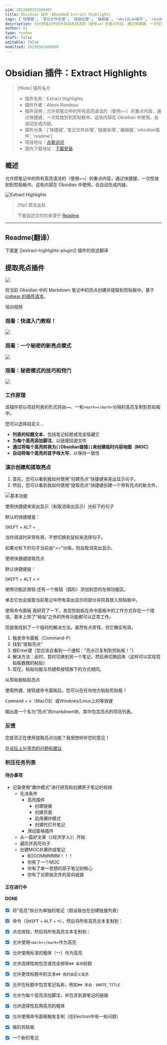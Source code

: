```yaml
---
uid: 2023080322180401
title: Obsidian 插件：【Readme】Extract Highlights
tags: ['快捷键', '笔记文件处理', '链接处理', '编辑器', 'obsidian插件', 'readme']
description: 允许把笔记中的所有高亮语法的（使用==）的重点内容，通过快捷键，一次性放到到剪贴板中。这些内容在 Obsidian 中使用，会自动生成内链。
author: AI
type: readme
draft: false
editable: false
modified: 20230101000000
---
```


# Obsidian 插件：Extract Highlights

> [!Note] 插件名片
> - 插件名称：Extract Highlights
> - 插件作者：Alexis Rondeau
> - 插件说明：允许把笔记中的所有高亮语法的（使用==）的重点内容，通过快捷键，一次性放到到剪贴板中。这些内容在 Obsidian 中使用，会自动生成内链。
> - 插件分类：['快捷键', '笔记文件处理', '链接处理', '编辑器', 'obsidian插件', 'readme']
> - 项目地址：[点我访问](https://github.com/akaalias/extract-highlights-plugin)
> - 国内下载地址：[下载安装](https://pkmer.cn/products/plugin/pluginMarket/?extract-highlights-plugin)

## 概述

允许把笔记中的所有高亮语法的（使用==）的重点内容，通过快捷键，一次性放到到剪贴板中。这些内容在 Obsidian 中使用，会自动生成内链。

![Extract Highlights](https://cdn.pkmer.cn/covers/extract-highlights-plugin.PNG!pkmer)

> [!tip] 原文出处
> 
>下面自述文件的来源于 [Readme](https://ghproxy.net/https://raw.githubusercontent.com/akaalias/extract-highlights-plugin/master/README.md)
> 

---

## Readme(翻译）

下面是 [[extract-highlights-plugin]] 插件的自述翻译


## 提取亮点插件
![](https://github.com/akaalias/extract-highlights-plugin/workflows/Node.js%20CI/badge.svg)

将当前 Obsidian 中的 Markdown 笔记中的亮点创建并提取到剪贴板中。基于 [icebear 的插件请求](https://forum.obsidian.md/t/extract-highlights-from-note/7867)。

培训视频

### 观看：快速入门教程！

[![](https://github.com/akaalias/extract-highlights-plugin/blob/master/adhoc.png?raw=true)](https://youtu.be/KWdEatdD2bo)

### 观看：一个秘密的新亮点模式

[![](https://github.com/akaalias/extract-highlights-plugin/blob/master/secret.png?raw=true)](https://youtu.be/5kkcqAn6joU)

### 观看：秘密模式的技巧和窍门

[![](https://github.com/akaalias/extract-highlights-plugin/blob/master/secrettips.png?raw=true)](https://youtu.be/n3YW5bmnETg)

### 工作原理
该插件将以项目列表的形式将由`==`、`**`和`<mark></mark>`分隔的高亮复制到剪贴板中。

您可以选择自定义...

* **列表的标题文本**，包括笔记标题或完全隐藏它
* **为每个高亮添加脚注**，以链接回源文件
* **通过将每个高亮转换为`[[`Obsidian链接`]]`来创建临时内容地图（MOC）**
* **自动将每个高亮的首字母大写**，以保持一致性

### 演示创建和提取亮点

1. 首先，您可以看到我如何使用“创建亮点”快捷键来突出显示句子。
2. 然后，您可以看到我如何使用“提取亮点”快捷键创建一个带有亮点的新文件。

![基本功能](https://github.com/akaalias/extract-highlights-plugin/blob/master/highlight.gif?raw=true)

使用快捷键来突出显示（和取消突出显示）光标下的句子

默认的快捷键是：

<kbd>SHIFT</kbd> + <kbd>ALT</kbd> + <kbd>_</kbd>

当你阅读时非常有用，不想切换到鼠标来选择句子。

如果光标下的句子当前由"=="分隔，则会取消突出显示。

使用快捷键提取亮点

默认快捷键是：

<kbd>SHIFT</kbd> + <kbd>ALT</kbd> + <kbd>=</kbd>

使用功能区按钮
还有一个按钮（圆形）添加到您的左侧功能区。

单击它也会提取当前笔记中所有突出显示的部分并将其放入剪贴板中。

使用命令面板
我研究了一下，发现剪贴板在命令面板中的工作方式存在一个错误。基本上除了“粘贴”之外的所有功能都可以正常工作。

但是我找到了一个临时的解决方法。虽然有点奇怪，但它确实有效。

1. 触发命令面板（Command-P）
2. 找到“提取亮点”
3. 按Enter键（您应该会看到一个通知：“亮点已复制到剪贴板！”）
4. 解决方法：此时，暂时切换到另一个笔记，然后再切换回来（这样可以实现剪贴板数据的粘贴）
5. 现在，粘贴功能与热键和按钮按下的方式相同。

从剪贴板粘贴亮点

使用热键、按钮或命令面板后，您可以在任何地方粘贴剪贴板！

<kbd>Command</kbd> + <kbd>v</kbd>（MacOS）或Windows/Linux上的等效键

输出是一个名为“亮点”的markdown块，其中包含亮点的项目列表。

### 反馈
您是否正在使用提取亮点功能？我很想听听您的意见！

[在论坛上分享您的问题和建议](https://forum.obsidian.md/t/extract-highlights-plugin/8763/12)

### 积压任务列表

#### 待办事项
- 记录使用“爆炸模式”进行研究和创建原子笔记的视频
  - 先决条件
    - 高亮插件
      - 创建链接
      - 创建页面
      - 启用爆炸模式
      - 创建时打开笔记
    - 滑动窗格插件
  - 从一篇好文章（《经济学人》）开始
  - 遍历并高亮句子
  - 创建MOC并爆炸成笔记
    - BOOOMMMMM！！！
    - 你有了一个MOC
    - 你有了单一思想的原子笔记的核心
    - 你有了对原始文件的反向链接

#### 正在进行中

#### DONE
- [x] 将"高亮"拆分为单独的笔记（假设我也在创建链接列表）
- [x] 命令（<kbd>SHIFT</kbd> + <kbd>ALT</kbd> + <kbd>=</kbd>），然后将所有高亮文本复制到：
- [x] 点击按钮，然后将所有高亮文本复制到：
- [x] 允许使用`<mark></mark>`作为高亮
- [x] 允许使用标准的粗体（`**`）作为高亮
- [x] 允许选择性地包含或完全排除`## 高亮`标题
- [x] 允许更改标题中的文本`## 我的自定义高亮`
- [x] 允许在标题中包含笔记名称，例如`## 来自：$NOTE_TITLE`
- [x] 允许为每个高亮添加脚注，并包含到源笔记的链接
- [x] 允许选择性启用高亮的粗体
- [x] 允许使用命令面板触发复制（在Electron中有一些问题）
- [x] 我的剪贴板
- [x] 一个新的笔记



